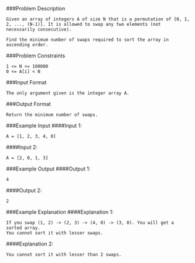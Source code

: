 ###Problem Description
```
Given an array of integers A of size N that is a permutation of [0, 1, 2, ..., (N-1)]. It is allowed to swap any two elements (not necessarily consecutive).

Find the minimum number of swaps required to sort the array in ascending order.
```


###Problem Constraints
```
1 <= N <= 100000
0 <= A[i] < N
```


###Input Format
```
The only argument given is the integer array A.
```



###Output Format
```
Return the minimum number of swaps.
```



###Example Input
####Input 1:

```
A = [1, 2, 3, 4, 0]
```
####Input 2:

```
A = [2, 0, 1, 3]
```


###Example Output
####Output 1:

```
4
```
####Output 2:

```
2
```


###Example Explanation
####Explanation 1:

```
If you swap (1, 2) -> (2, 3) -> (4, 0) -> (3, 0). You will get a sorted array.
You cannot sort it with lesser swaps.
```
####Explanation 2:

```
You cannot sort it with lesser than 2 swaps.
```